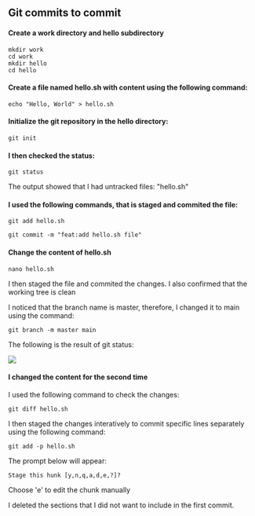 
## Git commits to commit
#### Create a work directory and hello subdirectory
```console
mkdir work
cd work
mkdir hello
cd hello
```
#### Create a file named hello.sh with content using the following command:
```console
echo "Hello, World" > hello.sh
```
#### Initialize the git repository in the hello directory:
```console
git init
```
#### I then checked the status: 
```console
git status
```
The output showed that I had untracked files: "hello.sh"
#### I used the following commands, that is staged and commited the file:
```console
git add hello.sh

git commit -m "feat:add hello.sh file"
```
#### Change the content of hello.sh
```console
nano hello.sh
```
I then staged the file and commited the changes. I also confirmed that the working tree is clean

I noticed that the branch name is master, therefore, I changed it to main using the command:
```
git branch -m master main
````
The following is the result of git status:

![](status.png)
#### I changed the content for the second time


I used the following command to check the changes:
```console
git diff hello.sh
```
I then staged the changes interatively to commit specific lines separately using the following command:
```console
git add -p hello.sh
````
The prompt below will appear:
```
Stage this hunk [y,n,q,a,d,e,?]? 
```
Choose 'e' to edit the chunk manually

I deleted the sections that I did not want to include in the first commit.